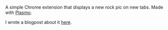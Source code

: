 A simple Chrome extension that displays a new rock pic on new tabs. Made with [Plasmo](https://www.plasmo.com/).

I wrote a blogpost about it [here](https://broddin.be/2022/06/28/i-created-a-small-google-chrome-extension/).
